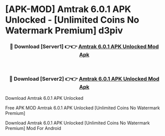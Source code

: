 # [APK-MOD] Amtrak 6.0.1 APK Unlocked - [Unlimited Coins No Watermark Premium] d3piv



<div align="center">
<h3>🔴 Download [Server1] 👉👉 <a href="https://momento.my/?title=Amtrak_6.0.1_APK_Unlocked">Amtrak 6.0.1 APK Unlocked Mod Apk</a></h3><br>

<h3>🔴 Download [Server2] 👉👉 <a href="https://momento.my/?title=Amtrak_6.0.1_APK_Unlocked">Amtrak 6.0.1 APK Unlocked Mod Apk</a></h3>
</div>



Download Amtrak 6.0.1 APK Unlocked 

Free APK MOD Amtrak 6.0.1 APK Unlocked [Unlimited Coins No Watermark Premium]

Download Amtrak 6.0.1 APK Unlocked [Unlimited Coins No Watermark Premium] Mod For Android
